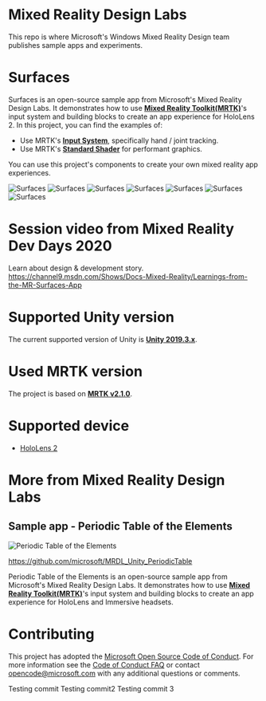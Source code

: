 # Mixed Reality Design Labs
This repo is where Microsoft's Windows Mixed Reality Design team publishes sample apps and experiments.

# Surfaces
Surfaces is an open-source sample app from Microsoft's Mixed Reality Design Labs. It demonstrates how to use **[Mixed Reality Toolkit(MRTK)](https://github.com/Microsoft/MixedRealityToolkit-Unity)**'s input system and building blocks to create an app experience for HoloLens 2. In this project, you can find the examples of:
- Use MRTK's **[Input System](https://microsoft.github.io/MixedRealityToolkit-Unity/Documentation/Input/Overview.html)**, specifically hand / joint tracking.
- Use MRTK's **[Standard Shader](https://microsoft.github.io/MixedRealityToolkit-Unity/Documentation/README_MRTKStandardShader.html)** for performant graphics.

You can use this project's components to create your own mixed reality app experiences. 

<img src="External/ReadMeImages/MRDL_Surfaces_1.jpg" alt="Surfaces">
<img src="External/ReadMeImages/MRDL_Surfaces_2.jpg" alt="Surfaces">
<img src="External/ReadMeImages/MRDL_Surfaces_3.jpg" alt="Surfaces">
<img src="External/ReadMeImages/MRDL_Surfaces_4.jpg" alt="Surfaces">
<img src="External/ReadMeImages/MRDL_Surfaces_5.jpg" alt="Surfaces">
<img src="External/ReadMeImages/MRDL_Surfaces_6.jpg" alt="Surfaces">
<img src="External/ReadMeImages/MRDL_Surfaces_7.jpg" alt="Surfaces">

# Session video from Mixed Reality Dev Days 2020
Learn about design & development story.
https://channel9.msdn.com/Shows/Docs-Mixed-Reality/Learnings-from-the-MR-Surfaces-App

# Supported Unity version
The current supported version of Unity is [**Unity 2019.3.x**](https://unity3d.com/unity/qa/lts-releases?version=2019.2). 

# Used MRTK version
The project is based on [**MRTK v2.1.0**](https://github.com/microsoft/MixedRealityToolkit-Unity/releases/tag/v2.1.0). 

# Supported device
- [HoloLens 2](https://www.hololens.com)


# More from Mixed Reality Design Labs #
## Sample app - Periodic Table of the Elements ##
<img src="https://github.com/Microsoft/MRDesignLabs_Unity_PeriodicTable/blob/master/External/ReadMeImages/PeriodicTable_Hero.jpg" alt="Periodic Table of the Elements">

https://github.com/microsoft/MRDL_Unity_PeriodicTable

Periodic Table of the Elements is an open-source sample app from Microsoft's Mixed Reality Design Labs. It demonstrates how to use **[Mixed Reality Toolkit(MRTK)](https://github.com/Microsoft/MixedRealityToolkit-Unity)**'s input system and building blocks to create an app experience for HoloLens and Immersive headsets.


# Contributing

This project has adopted the [Microsoft Open Source Code of Conduct](https://opensource.microsoft.com/codeofconduct/). For more information see the [Code of Conduct FAQ](https://opensource.microsoft.com/codeofconduct/faq/) or contact [opencode@microsoft.com](mailto:opencode@microsoft.com) with any additional questions or comments.

Testing commit
Testing commit2
Testing commit 3
